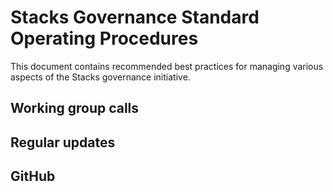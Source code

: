 # Stacks Governance Standard Operating Procedures

This document contains recommended best practices for managing various aspects of the Stacks governance initiative.

## Working group calls

## Regular updates

## GitHub
